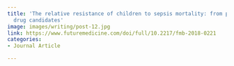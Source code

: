 ```yaml
---
title: 'The relative resistance of children to sepsis mortality: from pathways to
  drug candidates'
image: images/writing/post-12.jpg
link: https://www.futuremedicine.com/doi/full/10.2217/fmb-2018-0221
categories:
- Journal Article

---
```

